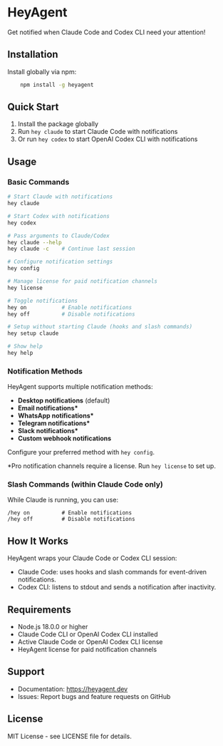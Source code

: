 # HeyAgent

Get notified when Claude Code and Codex CLI need your attention!

## Installation

Install globally via npm:

```bash
    npm install -g heyagent
```

## Quick Start

1. Install the package globally
2. Run `hey claude` to start Claude Code with notifications
3. Or run `hey codex` to start OpenAI Codex CLI with notifications

## Usage

### Basic Commands

```bash
# Start Claude with notifications
hey claude

# Start Codex with notifications
hey codex

# Pass arguments to Claude/Codex
hey claude --help
hey claude -c    # Continue last session

# Configure notification settings
hey config

# Manage license for paid notification channels
hey license

# Toggle notifications
hey on           # Enable notifications
hey off          # Disable notifications

# Setup without starting Claude (hooks and slash commands)
hey setup claude

# Show help
hey help
```

### Notification Methods

HeyAgent supports multiple notification methods:

- **Desktop notifications** (default)
- **Email notifications\***
- **WhatsApp notifications\***
- **Telegram notifications\***
- **Slack notifications\***
- **Custom webhook notifications**

Configure your preferred method with `hey config`.

\*Pro notification channels require a license. Run `hey license` to set up.

### Slash Commands (within Claude Code only)

While Claude is running, you can use:

```
/hey on          # Enable notifications
/hey off         # Disable notifications
```

## How It Works

HeyAgent wraps your Claude Code or Codex CLI session:
- Claude Code: uses hooks and slash commands for event-driven notifications.
- Codex CLI: listens to stdout and sends a notification after inactivity.

## Requirements

- Node.js 18.0.0 or higher
- Claude Code CLI or OpenAI Codex CLI installed
- Active Claude Code or OpenAI Codex CLI license
- HeyAgent license for paid notification channels

## Support

- Documentation: https://heyagent.dev
- Issues: Report bugs and feature requests on GitHub

## License

MIT License - see LICENSE file for details.
